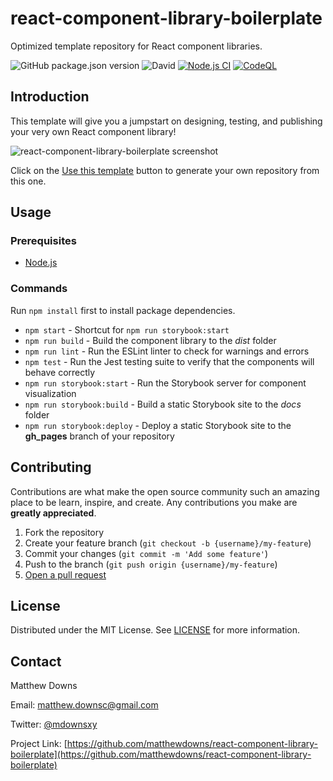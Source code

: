 # react-component-library-boilerplate
Optimized template repository for React component libraries.

![GitHub package.json version](https://img.shields.io/github/package-json/v/matthewdowns/react-component-library-boilerplate)
![David](https://img.shields.io/david/matthewdowns/react-component-library-boilerplate)
[![Node.js CI](https://github.com/matthewdowns/react-component-library-boilerplate/actions/workflows/node.js.yml/badge.svg)](https://github.com/matthewdowns/react-component-library-boilerplate/actions/workflows/node.js.yml)
[![CodeQL](https://github.com/matthewdowns/react-component-library-boilerplate/actions/workflows/codeql-analysis.yml/badge.svg)](https://github.com/matthewdowns/react-component-library-boilerplate/actions/workflows/codeql-analysis.yml)




## Introduction

This template will give you a jumpstart on designing, testing, and publishing your very own React component library!

![react-component-library-boilerplate screenshot](https://repository-images.githubusercontent.com/349459029/62dc8180-8c2c-11eb-8a33-d97e8495539f)

Click on the [Use this template](https://github.com/matthewdowns/react-component-library-boilerplate/generate) button to generate your own repository from this one.

## Usage

### Prerequisites

* [Node.js](https://nodejs.org)

### Commands

Run `npm install` first to install package dependencies.

* `npm start` - Shortcut for `npm run storybook:start`
* `npm run build` - Build the component library to the _dist_ folder
* `npm run lint` - Run the ESLint linter to check for warnings and errors
* `npm test` - Run the Jest testing suite to verify that the components will behave correctly
* `npm run storybook:start` - Run the Storybook server for component visualization
* `npm run storybook:build` - Build a static Storybook site to the _docs_ folder
* `npm run storybook:deploy` - Deploy a static Storybook site to the **gh_pages** branch of your repository




## Contributing

Contributions are what make the open source community such an amazing place to be learn, inspire, and create. Any contributions you make are **greatly appreciated**.

1. Fork the repository
2. Create your feature branch (`git checkout -b {username}/my-feature`)
3. Commit your changes (`git commit -m 'Add some feature'`)
4. Push to the branch (`git push origin {username}/my-feature`)
5. [Open a pull request](https://github.com/matthewdowns/react-component-library-boilerplate/pulls)




## License

Distributed under the MIT License. See [LICENSE](https://github.com/matthewdowns/react-component-library-boilerplate/tree/main/LICENSE) for more information.




## Contact

Matthew Downs

Email: [matthew.downsc@gmail.com](mailto:matthew.downsc@gmail.com)

Twitter: [@mdownsxy](https://twitter.com/mdownsxy) 

Project Link: [https://github.com/matthewdowns/react-component-library-boilerplate](https://github.com/matthewdowns/react-component-library-boilerplate)
